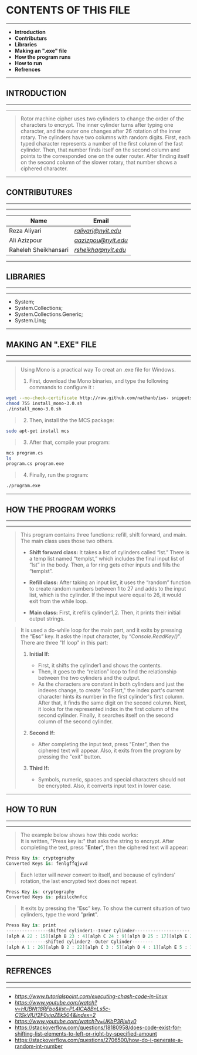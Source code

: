 
# CONTENTS OF THIS FILE
---
 * **Introduction**
 * **Contributurs**
 * **Libraries**
 * **Making an ".exe" file**
 * **How the program runs**
 * **How to run** 
 * **Refrences**
  
---
## INTRODUCTION
----
---

> Rotor machine cipher uses two cylinders to change the order of the characters to encrypt. The inner cylinder turns after typing one character, and the outer one changes after 26 rotation of the inner rotary. The cylinders have two columns with random digits. First, each typed character represents a number of the first column of the fast cylinder. Then, that number finds itself on the second column and points to the corresponded one on the outer router. After finding itself on the second column of the slower rotary, that number shows a ciphered character.  

---                

## CONTRIBUTURES
---
---
| Name                 | Email                 |
| -------------------- | ----------------------|
| Reza Aliyari         | *<raliyari@nyit.edu>* |
| Ali Azizpour         | *<aazizpou@nyit.edu>* |
| Raheleh Sheikhansari | *<rsheikha@nyit.edu>* |

---
## LIBRARIES 
---
---
* System;
* System.Collections;
* System.Collections.Generic;
* System.Linq;
---
## MAKING AN ".EXE" FILE
---
---
> Using Mono is a practical way To creat an .exe file for Windows. 
>
>1. First, download the Mono binaries, and type the following commands to configure it :

```bash
wget --no-check-certificate http://raw.github.com/nathanb/iws- snippets/master/mono-install-scripts/ubuntu/install_mono-3.0.sh
chmod 755 install_mono-3.0.sh
./install_mono-3.0.sh
```

>2. Then, install the the MCS package:
```bash
sudo apt-get install mcs
```
>3. After that, compile your program:
```bash
mcs program.cs
ls
program.cs program.exe
```
>4. Finally, run the program:
```bash
./program.exe
```
---
## HOW THE PROGRAM WORKS
---
---
> This program contains three functions: refill, shift forward, and main. The main class uses those two others. 
>
> * **Shift forward class:** It takes a list of cylinders called “lst.” There is a temp list named “templst,” which includes the final input list of “lst” in the body. Then, a for ring gets other inputs and fills the “templst”.
>
>* **Refill class:** After taking an input list, it uses the “random” function to create random numbers between 1 to 27 and adds to the input list, which is the cylinder. If the input were equal to 26, it would exit from the while loop.
>
>* **Main class:** First, it refills cylinder1,2. Then, it prints their initial output strings.

>It is used a do-while loop for the main part, and it exits by pressing the “**Esc**” key.
It asks the input character, by “*Console.ReadKey()*".
There are three "If loop" in this part:
>
>1. **Initial If:** 
>
>    * First, it shifts the cylinder1 and shows the contents. 
>    * Then, it goes to the “relation” loop to find the relationship between the two cylinders and the output.
>    * As the characters are constant in both cylinders and just the indexes change, to create "colFisrt," the index part's current character hints its number in the first cylinder's first column. After that, it finds the same digit on the second column. Next, it looks for the represented index in the first column of the second cylinder. Finally, it searches itself on the second column of the second cylinder.
>2. **Second If:**
>    * After completing the input text, press "Enter", then the ciphered text will appear. Also, it exits from the program by pressing the "exit" button.
>3. **Third If:**
>    * Symbols, numeric, spaces and special characters should not be encrypted. Also, it converts input text in lower case.
---

## HOW TO RUN
---
---

> The example below shows how this code works:  
> It is written, "Press key is:" that asks the string to encrypt. After completing the text, press "**Enter**", then the ciphered text will appear:

```c#
Press Key is: cryptography
Converted Keys is: fenlgffqjvvd
```
> Each letter will never convert to itself, and because of cylinders' rotation, the last encrypted text does not repeat.

```c#
Press Key is: cryptography
Converted Keys is: pdzilcchnfcc
```
>It exits by pressing the “**Esc**” key. To show the current situation of two cylinders, type the word "**print**".
```c#
Press Key is: print
----------------shifted cylinder1--Inner Cylinder---------------------
[alph A 22 : 15][alph B 23 : 4][alph C 24 : 9][alph D 25 : 17][alph E 26 : 26][alph F 1 : 20][alph G 2 : 3][alph H 3 : 13][alph I 4 : 8][alph J 5 : 18][alph K 6 : 23][alph L 7 : 6][alph M 8 : 2][alph N 9 : 11][alph O 10 : 16][alph P 11 : 25][alph Q 12 : 21][alph R 13 : 5][alph S 14 : 14][alph T 15 : 10][alph U 16 : 19][alph V 17 : 24][alph W 18 : 7][alph X 19 : 12][alph Y 20 : 22][alph Z 21 : 1]
---------------shifted cylinder2--Outer Cylinder--------
[alph A 1 : 26][alph B 2 : 22][alph C 3 : 5][alph D 4 : 1][alph E 5 : 10][alph F 6 : 19][alph G 7 : 15][alph H 8 : 25][alph I 9 : 8][alph J 10 : 4][alph K 11 : 13][alph L 12 : 9][alph M 13 : 18][alph N 14 : 23][alph O 15 : 6][alph P 16 : 16][alph Q 17 : 11][alph R 18 : 21][alph S 19 : 17][alph T 20 : 14][alph U 21 : 24][alph V 22 : 3][alph W 23 : 7][alph X 24 : 12][alph Y 25 : 20][alph Z 26 : 2]
```
---

## REFRENCES
---
---
* *https://www.tutorialspoint.com/executing-chash-code-in-linux*
* *https://www.youtube.com/watch?v=HUBNt18RFbo&list=PL4lCA8BnLs5c-C1SkVlUf2F0yjaZEk504&index=2*
* *https://www.youtube.com/watch?v=UKbP3Rjxhy0*
* https://stackoverflow.com/questions/18180958/does-code-exist-for-shifting-list-elements-to-left-or-right-by-specified-amount
* https://stackoverflow.com/questions/2706500/how-do-i-generate-a-random-int-number
